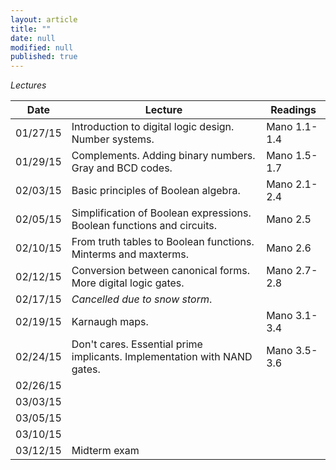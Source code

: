 ```yaml
---
layout: article
title: ""
date: null
modified: null
published: true
---
```


*Lectures*

Date | Lecture | Readings
--------- |---------- | --------- 
01/27/15 | Introduction to digital logic design. Number systems. | Mano 1.1-1.4
01/29/15 | Complements. Adding binary numbers. Gray and BCD codes. | Mano 1.5-1.7
02/03/15 | Basic principles of Boolean algebra. | Mano 2.1-2.4
02/05/15 | Simplification of Boolean expressions. Boolean functions and circuits. | Mano 2.5
02/10/15 | From truth tables to Boolean functions. Minterms and maxterms. | Mano 2.6
02/12/15 | Conversion between canonical forms. More digital logic gates.| Mano 2.7-2.8
02/17/15 | *Cancelled due to snow storm*.|
02/19/15 | Karnaugh maps.| Mano 3.1-3.4
02/24/15 | Don't cares. Essential prime implicants. Implementation with NAND gates.| Mano 3.5-3.6
02/26/15 ||
03/03/15 ||
03/05/15 ||
03/10/15 ||
03/12/15 | Midterm exam
